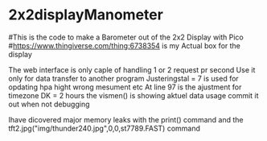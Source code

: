# 2x2displayManometer
#This is the code to make a Barometer out of the 2x2 Display with Pico
#https://www.thingiverse.com/thing:6738354 is my Actual box for the display

The web interface is only caple of handling 1 or 2 request pr second
Use it only for data transfer to another program
Justeringstal = 7 is used for opdating hpa hight wrong mesument etc
At line 97 is the ajustment for timezone DK = 2 hours
the vismen() is showing aktuel data usage commit it out when not debugging

Ihave dicovered major memory leaks with the print() command and the 
tft2.jpg("img/thunder240.jpg",0,0,st7789.FAST) command

